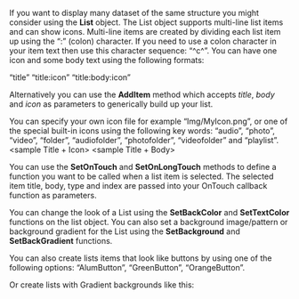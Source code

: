 If you want to display many dataset of the same structure you might consider using the **List** object.
 The List object supports multi-line list items and can show icons. Multi-line items are created by dividing each list item up using the “&colon;” (colon) character. If you need to use a colon character in your item text then use this character sequence: “^c^”.
You can have one icon and some body text using the following formats&colon;

“title”
“title&colon;icon”
“title&colon;body&colon;icon”

Alternatively you can use the **AddItem** method which accepts _title_, _body_ and _icon_ as parameters to generically build up your list.

You can specify your own icon file for example “Img/MyIcon.png”, or one of the special built-in icons using the following key words: “audio”, “photo”, “video”, “folder”, “audiofolder”, “photofolder”, “videofolder” and “playlist”.
<sample Title + Icon>
<sample Title + Body>

You can use the **SetOnTouch** and **SetOnLongTouch** methods to define a function you want to be called when a list item is selected. The selected item title, body, type and index are passed into your OnTouch callback function as parameters.
<sample Simple>

You can change the look of a List using the **SetBackColor** and **SetTextColor** functions on the list object. You can also set a background image/pattern or background gradient for the List using the **SetBackground** and **SetBackGradient** functions.
<sample Gray on White>

You can also create lists items that look like buttons by using one of the following options: “AlumButton”, “GreenButton”, “OrangeButton”.
<sample Orange Buttons>

Or create lists with Gradient backgrounds like this:<sample Gradient Background>
